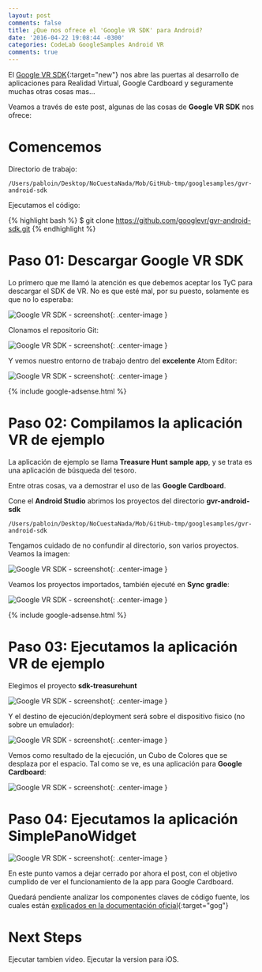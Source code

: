 ```yaml
---
layout: post
comments: false
title: ¿Que nos ofrece el 'Google VR SDK' para Android?
date: '2016-04-22 19:08:44 -0300'
categories: CodeLab GoogleSamples Android VR
comments: true
---
```


El [Google VR SDK](https://developers.google.com/vr/android/download){:target="new"} nos abre las puertas al desarrollo de aplicaciones para Realidad Virtual, Google Cardboard y seguramente muchas otras cosas mas...

Veamos a través de este post, algunas de las cosas de **Google VR SDK** nos ofrece:

# Comencemos

Directorio de trabajo:

```
/Users/pabloin/Desktop/NoCuestaNada/Mob/GitHub-tmp/googlesamples/gvr-android-sdk
```

Ejecutamos el código:


{% highlight bash %} $ git clone https://github.com/googlevr/gvr-android-sdk.git {% endhighlight %}

# Paso 01: Descargar Google VR SDK

Lo primero que me llamó la atención es que debemos aceptar los TyC para descargar el SDK de VR. No es que esté mal, por su puesto, solamente es que no lo esperaba:

![Google VR SDK - screenshot](/assets/post_008_SdkVr_img_01.png){: .center-image }

Clonamos el repositorio Git:

![Google VR SDK - screenshot](/assets/post_008_SdkVr_img_02.png){: .center-image }

Y vemos nuestro entorno de trabajo dentro del **excelente** Atom Editor:

![Google VR SDK - screenshot](/assets/post_008_SdkVr_img_03.png){: .center-image }

{% include google-adsense.html %}<br>

# Paso 02: Compilamos la aplicación VR de ejemplo

La aplicación de ejemplo se llama **Treasure Hunt sample app**, y se trata es una aplicación de búsqueda del tesoro.

Entre otras cosas, va a demostrar el uso de las **Google Cardboard**.

Cone el **Android Studio** abrimos los proyectos del directorio **gvr-android-sdk**

```
/Users/pabloin/Desktop/NoCuestaNada/Mob/GitHub-tmp/googlesamples/gvr-android-sdk
```

Tengamos cuidado de no confundir al directorio, son varios proyectos. Veamos la imagen:

![Google VR SDK - screenshot](/assets/post_008_SdkVr_img_04.png){: .center-image }

Veamos los proyectos importados, también ejecuté en **Sync gradle**:

![Google VR SDK - screenshot](/assets/post_008_SdkVr_img_05.png){: .center-image }

{% include google-adsense.html %}<br>

# Paso 03: Ejecutamos la aplicación VR de ejemplo

Elegimos el proyecto **sdk-treasurehunt**

![Google VR SDK - screenshot](/assets/post_008_SdkVr_img_06.png){: .center-image }

Y el destino de ejecución/deployment será sobre el dispositivo fisico (no sobre un emulador):

![Google VR SDK - screenshot](/assets/post_008_SdkVr_img_07.png){: .center-image }

Vemos como resultado de la ejecución, un Cubo de Colores que se desplaza por el espacio. Tal como se ve, es una aplicación para **Google Cardboard**:

![Google VR SDK - screenshot](/assets/post_008_SdkVr_img_08.jpg){: .center-image }

# Paso 04: Ejecutamos la aplicación SimplePanoWidget

![Google VR SDK - screenshot](/assets/post_008_SdkVr_img_09.png){: .center-image }

En este punto vamos a dejar cerrado por ahora el post, con el objetivo cumplido de ver el funcionamiento de la app para Google Cardboard.

Quedará pendiente analizar los componentes claves de código fuente, los cuales están [explicados en la documentación oficial](https://developers.google.com/vr/android/samples/treasure-hunt){:target="gog"}

# Next Steps

Ejecutar tambien video. Ejecutar la version para iOS.
